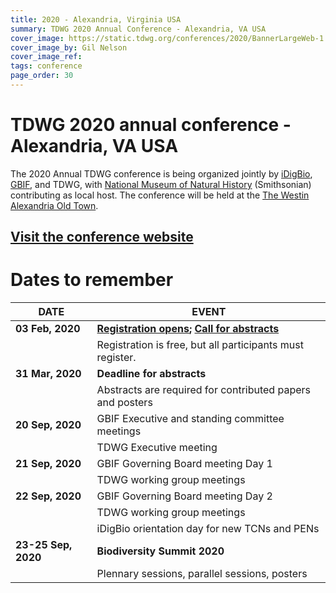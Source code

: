 ```yaml
---
title: 2020 - Alexandria, Virginia USA
summary: TDWG 2020 Annual Conference - Alexandria, VA USA
cover_image: https://static.tdwg.org/conferences/2020/BannerLargeWeb-1.jpg
cover_image_by: Gil Nelson
cover_image_ref: 
tags: conference
page_order: 30
---
```


# TDWG 2020 annual conference - Alexandria, VA USA

The 2020 Annual TDWG conference is being organized jointly by [iDigBio](https://www.idigbio.org/), [GBIF](https://www.gbif.org/), and TDWG, with [National Museum of Natural History](https://naturalhistory.si.edu/) (Smithsonian) contributing as local host.  The conference will be held at the [The Westin Alexandria Old Town](https://www.marriott.com/hotels/travel/wasxw-the-westin-alexandria-old-town/).

## [Visit the conference website](https://www.idigbio.org/content/biodiversity-summit-2020)  

# Dates to remember

| **DATE** | **EVENT** |
| --- | --- |
| **03 Feb, 2020** | **[Registration opens](https://www.eventbrite.com/e/biodiversity-summit-2020-tickets-85264844445); [Call for abstracts](https://mailchi.mp/f2de53159899/biodiversity-summit-2020-registration-and-call-for-abstracts-now-open?e=[UNIQID])** |
|                  | Registration is free, but all participants must register. |  
| **31 Mar, 2020** | **Deadline for abstracts** |  
|                  | Abstracts are required for contributed papers and posters |  
| **20 Sep, 2020** | GBIF Executive and standing committee meetings |  
|                  | TDWG Executive meeting |  
| **21 Sep, 2020** | GBIF Governing Board meeting Day 1|  
|                  | TDWG working group meetings |  
| **22 Sep, 2020** | GBIF Governing Board meeting Day 2 |  
|                  | TDWG working group meetings |  
|                  | iDigBio orientation day for new TCNs and PENs |  
| **23-25 Sep, 2020** | **Biodiversity Summit 2020** |  
|                     | Plennary sessions, parallel sessions, posters |  





